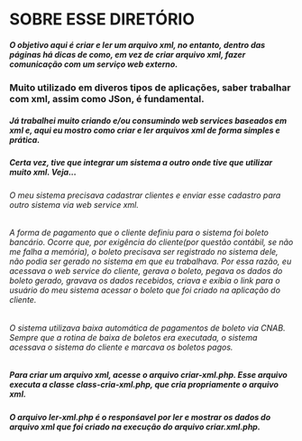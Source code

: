 SOBRE ESSE DIRETÓRIO
====================

##### O objetivo aqui é criar e ler um arquivo xml, no entanto, dentro das páginas há dicas de como, em vez de criar arquivo xml, fazer comunicação com um serviço web externo.

### Muito utilizado em diveros tipos de aplicações, saber trabalhar com xml, assim como JSon, é fundamental.

##### Já trabalhei muito criando e/ou consumindo web services baseados em xml e, aqui eu mostro como criar e ler arquivos xml de forma simples e prática.

##### Certa vez, tive que integrar um sistema a outro onde tive que utilizar muito xml. Veja...

###### O meu sistema precisava cadastrar clientes e enviar esse cadastro para outro sistema via web service xml. 

###### A forma de pagamento que o cliente definiu para o sistema foi boleto bancário. Ocorre que, por exigência do cliente(por questão contábil, se não me falha a memória), o boleto precisava ser registrado no sistema dele, não podia ser gerado no sistema em que eu trabalhava. Por essa razão, eu acessava o web service do cliente, gerava o boleto, pegava os dados do boleto gerado, gravava os dados recebidos, criava e exibia o link para o usuário do meu sistema acessar o boleto que foi criado na aplicação do cliente. 

###### O sistema utilizava baixa automática de pagamentos de boleto via CNAB. Sempre que a rotina de baixa de boletos era executada, o sistema acessava o sistema do cliente e marcava os boletos pagos.

##### Para criar um arquivo xml, acesse o arquivo criar-xml.php. Esse arquivo executa a classe class-cria-xml.php, que cria propriamente o arquivo xml.

##### O arquivo ler-xml.php é o responśavel por ler e mostrar os dados do arquivo xml que foi criado na execução do arquivo criar.xml.php.




